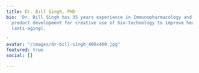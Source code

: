 ```yaml
---
title: Dr. Bill Singh, PHD
bio: 'Dr. Bill Singh has 35 years experience in Immunopharmacology and Bio-pharmaceutical
  product development for creative use of bio-technology to improve health and longevity
  (anti-aging).

'
avatar: "/images/dr-bill-singh_400x400.jpg"
featured: true
social: []

---
```

